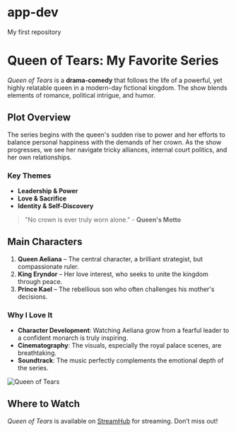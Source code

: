 # app-dev
My first repository

# Queen of Tears: My Favorite Series

*Queen of Tears* is a **drama-comedy** that follows the life of a powerful, yet highly relatable queen in a modern-day fictional kingdom. The show blends elements of romance, political intrigue, and humor.

## Plot Overview
The series begins with the queen's sudden rise to power and her efforts to balance personal happiness with the demands of her crown. As the show progresses, we see her navigate tricky alliances, internal court politics, and her own relationships.

### Key Themes
- **Leadership & Power**
- **Love & Sacrifice**
- **Identity & Self-Discovery**

> "No crown is ever truly worn alone." - **Queen's Motto**

## Main Characters
1. **Queen Aeliana** – The central character, a brilliant strategist, but compassionate ruler.
2. **King Eryndor** – Her love interest, who seeks to unite the kingdom through peace.
3. **Prince Kael** – The rebellious son who often challenges his mother's decisions.

### Why I Love It
- **Character Development**: Watching Aeliana grow from a fearful leader to a confident monarch is truly inspiring.
- **Cinematography**: The visuals, especially the royal palace scenes, are breathtaking.
- **Soundtrack**: The music perfectly complements the emotional depth of the series.

![Queen of Tears](image_link_here)

## Where to Watch
*Queen of Tears* is available on [StreamHub](https://www.streamhub.com) for streaming. Don’t miss out!

